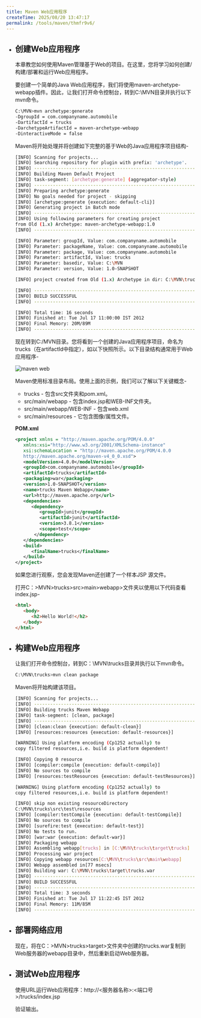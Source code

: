 ```yaml
---
title: Maven Web应用程序
createTime: 2025/08/20 13:47:17
permalink: /tools/maven/thmfr9v6/
---
```

- ## 创建Web应用程序

  本章教您如何使用Maven管理基于Web的项目。在这里，您将学习如何创建/构建/部署和运行Web应用程序。

  要创建一个简单的Java Web应用程序，我们将使用maven-archetype-webapp插件。因此，让我们打开命令控制台，转到C:\MVN目录并执行以下mvn命令。

  ```bash
  C:\MVN>mvn archetype:generate 
  -DgroupId = com.companyname.automobile 
  -DartifactId = trucks
  -DarchetypeArtifactId = maven-archetype-webapp 
  -DinteractiveMode = false
  ```

  Maven将开始处理并将创建如下完整的基于Web的Java应用程序项目结构-

  ```bash
  [INFO] Scanning for projects...
  [INFO] Searching repository for plugin with prefix: 'archetype'.
  [INFO] -------------------------------------------------------------------
  [INFO] Building Maven Default Project
  [INFO] task-segment: [archetype:generate] (aggregator-style)
  [INFO] -------------------------------------------------------------------
  [INFO] Preparing archetype:generate
  [INFO] No goals needed for project - skipping
  [INFO] [archetype:generate {execution: default-cli}]
  [INFO] Generating project in Batch mode
  [INFO] --------------------------------------------------------------------
  [INFO] Using following parameters for creating project
  from Old (1.x) Archetype: maven-archetype-webapp:1.0
  [INFO] --------------------------------------------------------------------
  
  [INFO] Parameter: groupId, Value: com.companyname.automobile
  [INFO] Parameter: packageName, Value: com.companyname.automobile
  [INFO] Parameter: package, Value: com.companyname.automobile
  [INFO] Parameter: artifactId, Value: trucks
  [INFO] Parameter: basedir, Value: C:\MVN
  [INFO] Parameter: version, Value: 1.0-SNAPSHOT
  
  [INFO] project created from Old (1.x) Archetype in dir: C:\MVN\trucks
  
  [INFO] -------------------------------------------------------------------
  [INFO] BUILD SUCCESSFUL
  [INFO] -------------------------------------------------------------------
  
  [INFO] Total time: 16 seconds
  [INFO] Finished at: Tue Jul 17 11:00:00 IST 2012
  [INFO] Final Memory: 20M/89M
  [INFO] -------------------------------------------------------------------
  ```

  现在转到C:/MVN目录。您将看到一个创建的Java应用程序项目，命名为trucks（在artifactId中指定），如以下快照所示。以下目录结构通常用于Web应用程序-

  ![maven web](https://www.cainiaoya.com/images/maven/web.jpg)

  Maven使用标准目录布局。使用上面的示例，我们可以了解以下关键概念-

  - trucks - 包含src文件夹和pom.xml。
  - src/main/webapp - 包含index.jsp和WEB-INF文件夹。
  - src/main/webapp/WEB-INF - 包含web.xml
  - src/main/resources - 它包含图像/属性文件。

  **POM.xml**

  ```xml
  <project xmlns = "http://maven.apache.org/POM/4.0.0" 
     xmlns:xsi="http://www.w3.org/2001/XMLSchema-instance"
     xsi:schemaLocation = "http://maven.apache.org/POM/4.0.0 
     http://maven.apache.org/maven-v4_0_0.xsd">
     <modelVersion>4.0.0</modelVersion>
     <groupId>com.companyname.automobile</groupId>
     <artifactId>trucks</artifactId>
     <packaging>war</packaging>
     <version>1.0-SNAPSHOT</version>
     <name>trucks Maven Webapp</name>
     <url>http://maven.apache.org</url>
     <dependencies>
        <dependency>
           <groupId>junit</groupId>
           <artifactId>junit</artifactId>
           <version>3.8.1</version>
           <scope>test</scope>
         </dependency>
     </dependencies>
     <build>
        <finalName>trucks</finalName>
     </build>
  </project>
  ```

  如果您进行观察，您会发现Maven还创建了一个样本JSP 源文件。

  打开C：\>MVN>trucks>src>main>webapp>文件夹以使用以下代码查看index.jsp-

  ```html
  <html>
     <body>
        <h2>Hello World!</h2>
     </body>
  </html>
  ```

- ## 构建Web应用程序

  让我们打开命令控制台，转到C：\MVN\trucks目录并执行以下mvn命令。

  ```bash
  C:\MVN\trucks>mvn clean package
  ```

  Maven将开始构建该项目。

  ```bash
  [INFO] Scanning for projects...
  [INFO] -------------------------------------------------------------------
  [INFO] Building trucks Maven Webapp
  [INFO] task-segment: [clean, package]
  [INFO] -------------------------------------------------------------------
  [INFO] [clean:clean {execution: default-clean}]
  [INFO] [resources:resources {execution: default-resources}]
  
  [WARNING] Using platform encoding (Cp1252 actually) to
  copy filtered resources,i.e. build is platform dependent!
  
  [INFO] Copying 0 resource
  [INFO] [compiler:compile {execution: default-compile}]
  [INFO] No sources to compile
  [INFO] [resources:testResources {execution: default-testResources}]
  
  [WARNING] Using platform encoding (Cp1252 actually) to
  copy filtered resources,i.e. build is platform dependent!
  
  [INFO] skip non existing resourceDirectory
  C:\MVN\trucks\src\test\resources
  [INFO] [compiler:testCompile {execution: default-testCompile}]
  [INFO] No sources to compile
  [INFO] [surefire:test {execution: default-test}]
  [INFO] No tests to run.
  [INFO] [war:war {execution: default-war}]
  [INFO] Packaging webapp
  [INFO] Assembling webapp[trucks] in [C:\MVN\trucks\target\trucks]
  [INFO] Processing war project
  [INFO] Copying webapp resources[C:\MVN\trucks\src\main\webapp]
  [INFO] Webapp assembled in[77 msecs]
  [INFO] Building war: C:\MVN\trucks\target\trucks.war
  [INFO] -------------------------------------------------------------------
  [INFO] BUILD SUCCESSFUL
  [INFO] -------------------------------------------------------------------
  [INFO] Total time: 3 seconds
  [INFO] Finished at: Tue Jul 17 11:22:45 IST 2012
  [INFO] Final Memory: 11M/85M
  [INFO] -------------------------------------------------------------------
  ```

- ## 部署网络应用

  现在，将在C：\>MVN>trucks>target>文件夹中创建的trucks.war复制到Web服务器的webapp目录中，然后重新启动Web服务器。

- ## 测试Web应用程序

  使用URL运行Web应用程序：http://<服务器名称>:<端口号>/trucks/index.jsp

  验证输出。

